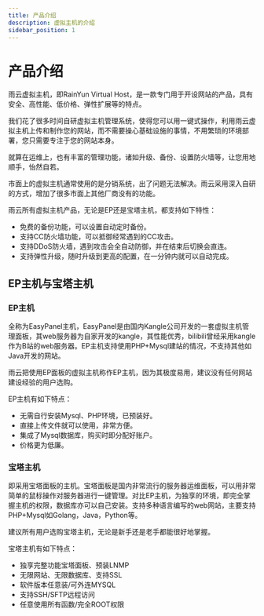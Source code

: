 ```yaml
---
title: 产品介绍
description: 虚拟主机的介绍
sidebar_position: 1
---
```



# 产品介绍

雨云虚拟主机，即RainYun Virtual Host，是一款专门用于开设网站的产品，具有安全、高性能、低价格、弹性扩展等的特点。

我们花了很多时间自研虚拟主机管理系统，使得您可以用一键式操作，利用雨云虚拟主机上传和制作您的网站，而不需要操心基础设施的事情，不用繁琐的环境部署，您只需要专注于您的网站本身。

就算在运维上，也有丰富的管理功能，诸如升级、备份、设置防火墙等，让您用地顺手，怡然自若。

市面上的虚拟主机通常使用的是分销系统，出了问题无法解决。雨云采用深入自研的方式，增加了很多市面上其他厂商没有的功能。

雨云所有虚拟主机产品，无论是EP还是宝塔主机，都支持如下特性：

- 免费的备份功能，可以设置自动定时备份。
- 支持CC防火墙功能，可以抵御经常遇到的CC攻击。
- 支持DDoS防火墙，遇到攻击会全自动防御，并在结束后切换会直连。
- 支持弹性升级，随时升级到更高的配置，在一分钟内就可以自动完成。



## EP主机与宝塔主机

### EP主机

全称为EasyPanel主机，EasyPanel是由国内Kangle公司开发的一套虚拟主机管理面板，其web服务器为自家开发的kangle，其性能优秀，bilibili曾经采用kangle作为B站的web服务器。EP主机支持使用PHP+Mysql建站的情况，不支持其他如Java开发的网站。

雨云把使用EP面板的虚拟主机称作EP主机，因为其极度易用，建议没有任何网站建设经验的用户选购。

EP主机有如下特点：

- 无需自行安装Mysql、PHP环境，已预装好。
- 直接上传文件就可以使用，非常方便。
- 集成了Mysql数据库，购买时即分配好账户。
- 价格更为低廉。



### 宝塔主机

即采用宝塔面板的主机。宝塔面板是国内非常流行的服务器运维面板，可以用非常简单的鼠标操作对服务器进行一键管理。对比EP主机，为独享的环境，即完全掌握主机的权限，数据库亦可以自己安装。支持多种语言编写的web网站，主要支持PHP+Mysql如Golang，Java，Python等。

建议所有用户选购宝塔主机，无论是新手还是老手都能很好地掌握。

宝塔主机有如下特点：

- 独享完整功能宝塔面板、预装LNMP
- 无限网站、无限数据库、支持SSL
- 软件版本任意装/可外连MYSQL
- 支持SSH/SFTP远程访问
- 任意使用所有函数/完全ROOT权限